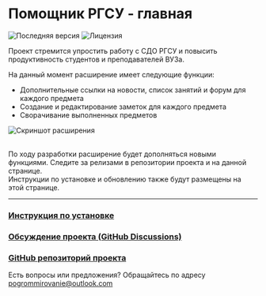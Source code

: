 <h1>Помощник РГСУ - главная</h1>

![Последняя версия](https://img.shields.io/github/package-json/v/pogrommirovanie/rssu-helper?filename=package.json&label=%D0%BF%D0%BE%D1%81%D0%BB%D0%B5%D0%B4%D0%BD%D1%8F%D1%8F%20%D0%B2%D0%B5%D1%80%D1%81%D0%B8%D1%8F&style=for-the-badge) ![Лицензия](https://img.shields.io/github/license/pogrommirovanie/rssu-helper?label=%D0%9B%D0%B8%D1%86%D0%B5%D0%BD%D0%B7%D0%B8%D1%8F&style=for-the-badge)

Проект стремится упростить работу с СДО РГСУ и повысить продуктивность студентов и преподавателей ВУЗа.

На данный момент расширение имеет следующие функции:

- Дополнительные ссылки на новости, список занятий и форум для каждого предмета
- Создание и редактирование заметок для каждого предмета
- Сворачивание выполненных предметов

![Скриншот расширения](/rssu-helper/assets/images/helper-demo-mid.png)<br>

<br>
По ходу разработки расширение будет дополняться новыми функциями. Следите за релизами в репозитории проекта и на данной странице.
<br>
Инструкции по установке и обновлению также будут размещены на этой странице.

---

### [Инструкция по установке](/rssu-helper/support/install-extension)

### [Обсуждение проекта (GitHub Discussions)](https://github.com/pogrommirovanie/rssu-helper/discussions)

### [GitHub репозиторий проекта](https://github.com/pogrommirovanie/rssu-helper)

Есть вопросы или предложения? Обращайтесь по адресу <a href="mailto:pogrommirovanie@outlook.com">pogrommirovanie@outlook.com</a>

